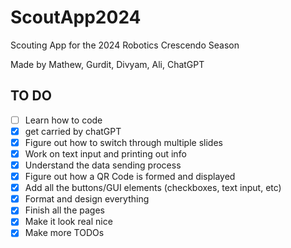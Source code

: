 # ScoutApp2024
Scouting App for the 2024 Robotics Crescendo Season

Made by Mathew, Gurdit, Divyam, Ali, ChatGPT

## TO DO
- [ ] Learn how to code
- [x] get carried by chatGPT
- [x] Figure out how to switch through multiple slides
- [x] Work on text input and printing out info
- [x] Understand the data sending process
- [x] Figure out how a QR Code is formed and displayed
- [x] Add all the buttons/GUI elements (checkboxes, text input, etc)
- [x] Format and design everything
- [x] Finish all the pages
- [x] Make it look real nice
- [x] Make more TODOs
